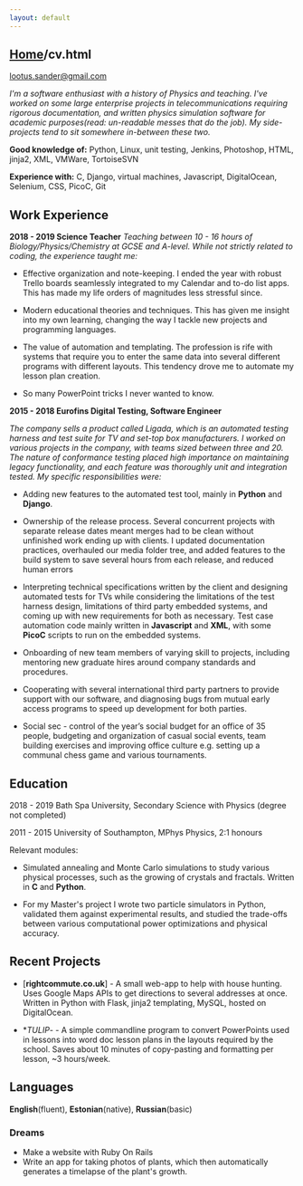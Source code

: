 ```yaml
---
layout: default
---
```


## [Home](./index.html)/cv.html


lootus.sander@gmail.com


*I'm a software enthusiast with a history of Physics and teaching. I've worked on some large enterprise projects
 in telecommunications requiring rigorous documentation, and written physics simulation 
 software for academic purposes(read: un-readable messes that do the job). My side-projects tend to sit somewhere 
 in-between these two.*

**Good knowledge of:** Python, Linux, unit testing, Jenkins, Photoshop, HTML, jinja2, XML, VMWare, TortoiseSVN

**Experience with:** C, Django, virtual machines, Javascript, DigitalOcean, Selenium, CSS, PicoC, Git

Work Experience
---------------
**2018 - 2019 Science Teacher**
*Teaching between 10 - 16 hours of Biology/Physics/Chemistry at GCSE and A-level. While not strictly related to
coding, the experience taught me:*

- Effective organization and note-keeping. I ended the year with robust Trello boards seamlessly integrated to 
my Calendar and to-do list apps. This has made my life orders of magnitudes less stressful since. 

- Modern educational theories and techniques. This has given me insight into my own learning, changing the way 
I tackle new projects and programming languages.

- The value of automation and templating. The profession is rife with systems that require you to enter the same
data into several different programs with different layouts. This tendency drove me to automate my lesson plan creation. 

- So many PowerPoint tricks I never wanted to know. 


**2015 - 2018 Eurofins Digital Testing, Software Engineer**

*The company sells a product called Ligada, which is an automated testing harness and test suite for TV and set-top box manufacturers. I worked on various projects in the company, with teams sized between three 
and 20. The nature of conformance testing placed high importance on maintaining legacy functionality, and each feature was thoroughly unit and integration tested. My specific responsibilities were:*

- Adding new features to the automated test tool, mainly in **Python** and **Django**. 

- Ownership of the release process. Several concurrent projects with separate release dates meant merges had to be clean without unfinished work ending up with clients. I updated documentation practices, overhauled our media folder tree, 
and added features to the build system to save several hours from each release, and reduced human errors

- Interpreting technical specifications written by the client and designing automated tests for TVs while considering the limitations of the test harness design, limitations of third party embedded systems, and coming up with new requirements for both as necessary. Test case automation code mainly written in **Javascript** and **XML**, with some **PicoC** scripts to run on the embedded systems. 

- Onboarding of new team members of varying skill to projects, including mentoring new graduate hires around company standards and procedures.

- Cooperating with several international third party partners to provide support with our software, and diagnosing bugs from mutual early access programs to speed up development for both parties. 

- Social sec - control of the year’s social budget for an office of 35 people, budgeting and organization of casual social events, team building exercises and improving office culture e.g. setting up a communal chess game and various tournaments.


Education
---------------

2018 - 2019 Bath Spa University, Secondary Science with Physics (degree not completed)

2011 - 2015 University of Southampton, MPhys Physics, 2:1 honours

Relevant modules: 

- Simulated annealing and Monte Carlo simulations to study various physical processes, such as the growing of crystals and fractals. Written in **C** and **Python**. 

- For my Master's project I wrote two particle simulators in Python, validated them against experimental results, and studied the trade-offs between various computational power optimizations and physical accuracy.

Recent Projects
---------------

- [**rightcommute.co.uk**] - A small web-app to help with house hunting. Uses Google Maps APIs to get directions to several addresses at once. Written in Python with Flask, jinja2 templating, MySQL, hosted on DigitalOcean. 

- **TULIP*- - A simple commandline program to convert PowerPoints used in lessons into word doc lesson plans in the layouts required by the school. Saves about 10 minutes of copy-pasting and formatting per lesson, ~3 hours/week.

Languages
----------
**English**(fluent), **Estonian**(native), **Russian**(basic)
### Dreams 

* Make a website with Ruby On Rails 
* Write an app for taking photos of plants, which then automatically generates a timelapse of the plant's growth. 


